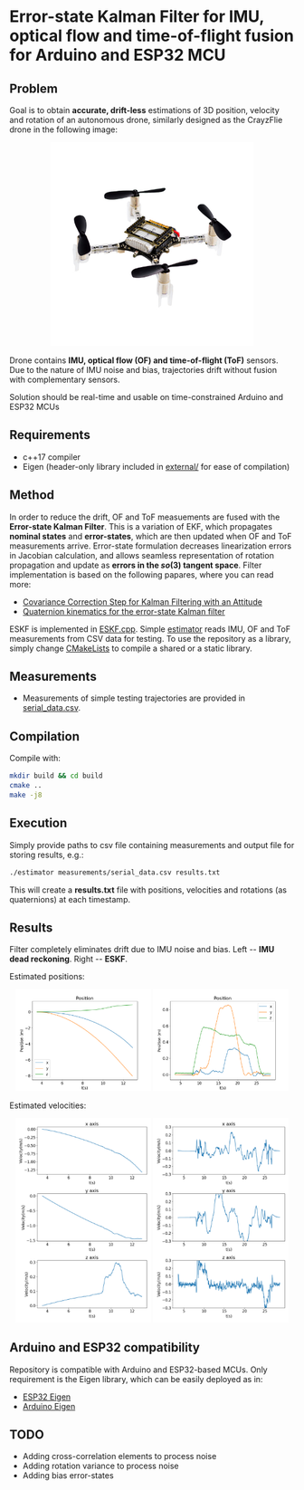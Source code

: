 # Error-state Kalman Filter for IMU, optical flow and time-of-flight fusion for Arduino and ESP32 MCU

## Problem
Goal is to obtain **accurate, drift-less** estimations of 3D position, velocity and rotation of an autonomous drone, similarly designed as the CrayzFlie drone in the following image:

<p align='center'>
<img src="images/drone.JPG" width="360px">
</p>

Drone contains **IMU, optical flow (OF) and time-of-flight (ToF)** sensors. Due to the nature of IMU noise and bias, trajectories drift without fusion with complementary sensors.

Solution should be real-time and usable on time-constrained Arduino and ESP32 MCUs

## Requirements
- c++17 compiler
- Eigen (header-only library included in [external/](external/) for ease of compilation)

## Method
In order to reduce the drift, OF and ToF measuements are fused with the **Error-state Kalman Filter**. This is a variation of EKF, which propagates **nominal states** and **error-states**, which are then updated when OF and ToF measurements arrive. Error-state formulation decreases linearization errors in Jacobian calculation, and allows seamless representation of rotation propagation and update as **errors in the $so(3)$ tangent space**. Filter implementation is based on the following papares, where you can read more:
- [Covariance Correction Step for Kalman Filtering with an Attitude](http://arc.aiaa.org/doi/abs/10.2514/1.G000848)
- [Quaternion kinematics for the error-state Kalman filter](https://arxiv.org/pdf/1711.02508)

ESKF is implemented in [ESKF.cpp](src/ESKF.cpp). Simple [estimator](include/estimator.hpp) reads IMU, OF and ToF measurements from CSV data for testing. To use the repository as a library, simply change [CMakeLists](CMakeLists.txt) to compile a shared or a static library.

## Measurements
- Measurements of simple testing trajectories are provided in [serial_data.csv](measurements/serial_data.csv).

## Compilation
Compile with: 
``` bash
mkdir build && cd build
cmake ..
make -j8
```

## Execution
Simply provide paths to csv file containing measurements and output file for storing results, e.g.:
``` bash
./estimator measurements/serial_data.csv results.txt
```

This will create a **results.txt** file with positions, velocities and rotations (as quaternions) at each timestamp.

## Results
Filter completely eliminates drift due to IMU noise and bias. Left -- **IMU dead reckoning**. Right -- **ESKF**. 

Estimated positions:
<p align='center'>
<img src="images/Position_drift.png" width="240px">
<img src="images/Position.png" width="240px">
</p>
Estimated velocities:
<p align='center'>
<img src="images/Velocity_drift.png" width="240px">
<img src="images/Velocity.png" width="240px">
</p>

## Arduino and ESP32 compatibility
Repository is compatible with Arduino and ESP32-based MCUs. Only requirement is the Eigen library, which can be easily deployed as in:
- [ESP32 Eigen](https://components.espressif.com/components/espressif/eigen)
- [Arduino Eigen](https://www.arduino.cc/reference/en/libraries/eigen/)

## TODO
- Adding cross-correlation elements to process noise
- Adding rotation variance to process noise
- Adding bias error-states



